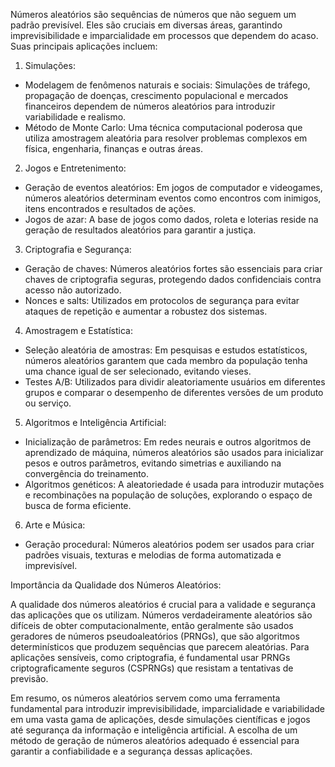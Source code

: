 Números aleatórios são sequências de números que não seguem um padrão previsível. Eles são cruciais em diversas áreas, garantindo imprevisibilidade e imparcialidade em processos que dependem do acaso. Suas principais aplicações incluem:

1. Simulações:
* Modelagem de fenômenos naturais e sociais: Simulações de tráfego, propagação de doenças, crescimento populacional e mercados financeiros dependem de números aleatórios para introduzir variabilidade e realismo.
* Método de Monte Carlo: Uma técnica computacional poderosa que utiliza amostragem aleatória para resolver problemas complexos em física, engenharia, finanças e outras áreas.

2. Jogos e Entretenimento:
* Geração de eventos aleatórios: Em jogos de computador e videogames, números aleatórios determinam eventos como encontros com inimigos, itens encontrados e resultados de ações.
* Jogos de azar: A base de jogos como dados, roleta e loterias reside na geração de resultados aleatórios para garantir a justiça.

3. Criptografia e Segurança:
* Geração de chaves: Números aleatórios fortes são essenciais para criar chaves de criptografia seguras, protegendo dados confidenciais contra acesso não autorizado.
* Nonces e salts: Utilizados em protocolos de segurança para evitar ataques de repetição e aumentar a robustez dos sistemas.

4. Amostragem e Estatística:
* Seleção aleatória de amostras: Em pesquisas e estudos estatísticos, números aleatórios garantem que cada membro da população tenha uma chance igual de ser selecionado, evitando vieses.
* Testes A/B: Utilizados para dividir aleatoriamente usuários em diferentes grupos e comparar o desempenho de diferentes versões de um produto ou serviço.

5. Algoritmos e Inteligência Artificial:
* Inicialização de parâmetros: Em redes neurais e outros algoritmos de aprendizado de máquina, números aleatórios são usados para inicializar pesos e outros parâmetros, evitando simetrias e auxiliando na convergência do treinamento.
* Algoritmos genéticos: A aleatoriedade é usada para introduzir mutações e recombinações na população de soluções, explorando o espaço de busca de forma eficiente.

6. Arte e Música:
* Geração procedural: Números aleatórios podem ser usados para criar padrões visuais, texturas e melodias de forma automatizada e imprevisível.

Importância da Qualidade dos Números Aleatórios:

A qualidade dos números aleatórios é crucial para a validade e segurança das aplicações que os utilizam. Números verdadeiramente aleatórios são difíceis de obter computacionalmente, então geralmente são usados geradores de números pseudoaleatórios (PRNGs), que são algoritmos determinísticos que produzem sequências que parecem aleatórias. Para aplicações sensíveis, como criptografia, é fundamental usar PRNGs criptograficamente seguros (CSPRNGs) que resistam a tentativas de previsão.

Em resumo, os números aleatórios servem como uma ferramenta fundamental para introduzir imprevisibilidade,
imparcialidade e variabilidade em uma vasta gama de aplicações, desde simulações científicas e 
jogos até segurança da informação e inteligência artificial. A escolha de um método de geração de 
números aleatórios adequado é essencial para garantir a confiabilidade e a segurança dessas 
aplicações.
